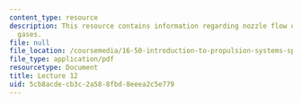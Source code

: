 ```yaml
---
content_type: resource
description: This resource contains information regarding nozzle flow of reacting
  gases.
file: null
file_location: /coursemedia/16-50-introduction-to-propulsion-systems-spring-2012/5cb8acdecb3c2a588fbd8eeea2c5e779_MIT16_50S12_lec12.pdf
file_type: application/pdf
resourcetype: Document
title: Lecture 12
uid: 5cb8acde-cb3c-2a58-8fbd-8eeea2c5e779
---
```

